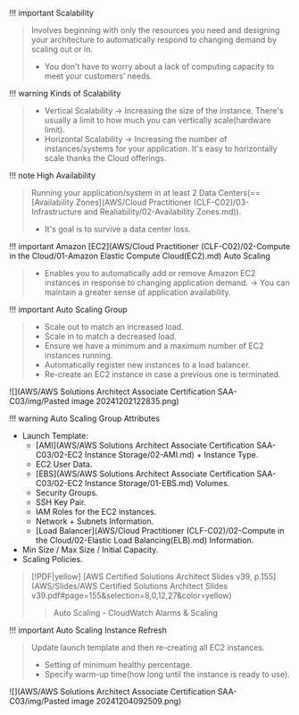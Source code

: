 
!!! important Scalability
> Involves beginning with only the resources you need and designing your architecture to automatically respond to changing demand by scaling out or in. 
> - You don’t have to worry about a lack of computing capacity to meet your customers’ needs.

!!! warning Kinds of Scalability
> - Vertical Scalability -> Increasing the size of the instance. There's usually a limit to how much you can vertically scale(hardware limit).
> - Horizontal Scalability -> Increasing the number of instances/systems for your application. It's easy to horizontally scale thanks the Cloud offerings.


!!! note High Availability
> Running your application/system in at least 2 Data Centers(== [Availability Zones](AWS/Cloud Practitioner (CLF-C02)/03-Infrastructure and Realiability/02-Availability Zones.md)).
> - It's goal is to survive a data center loss.


!!! important Amazon [EC2](AWS/Cloud Practitioner (CLF-C02)/02-Compute in the Cloud/01-Amazon Elastic Compute Cloud(EC2).md) Auto Scaling
> - Enables you to automatically add or remove Amazon EC2 instances in response to changing application demand. -> You can maintain a greater sense of application availability.


!!! important Auto Scaling Group
> - Scale out to match an increased load.
> - Scale in to match a decreased load.
> - Ensure we have a minimum and a maximum number of EC2 instances running.
> - Automatically register new instances to a load balancer.
> - Re-create an EC2 instance in case a previous one is terminated.

![](AWS/AWS Solutions Architect Associate Certification SAA-C03/img/Pasted image 20241202122835.png)


!!! warning Auto Scaling Group Attributes
- Launch Template:
	- [AMI](AWS/AWS Solutions Architect Associate Certification SAA-C03/02-EC2 Instance Storage/02-AMI.md) + Instance Type.
	- EC2 User Data.
	- [EBS](AWS/AWS Solutions Architect Associate Certification SAA-C03/02-EC2 Instance Storage/01-EBS.md) Volumes.
	- Security Groups.
	- SSH Key Pair.
	- IAM Roles for the EC2 instances.
	- Network + Subnets Information.
	- [Load Balancer](AWS/Cloud Practitioner (CLF-C02)/02-Compute in the Cloud/02-Elastic Load Balancing(ELB).md) Information.
- Min Size / Max Size / Initial Capacity.
- Scaling Policies.

> [!PDF|yellow] [AWS Certified Solutions Architect Slides v39, p.155](AWS/Slides/AWS Certified Solutions Architect Slides v39.pdf#page=155&selection=8,0,12,27&color=yellow)
> > Auto Scaling - CloudWatch Alarms & Scaling



!!! important Auto Scaling Instance Refresh
> Update launch template and then re-creating all EC2 instances.
> - Setting of minimum healthy percentage.
> - Specify warm-up time(how long until the instance is ready to use).

![](AWS/AWS Solutions Architect Associate Certification SAA-C03/img/Pasted image 20241204092509.png)